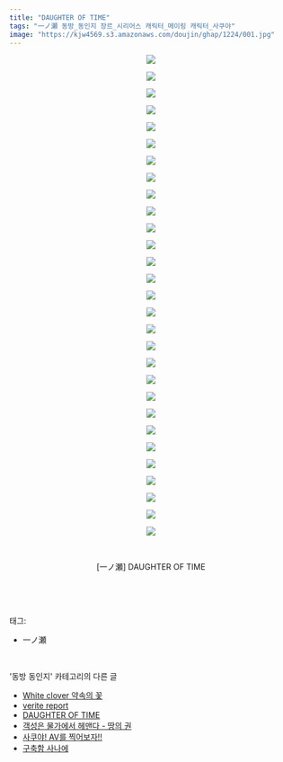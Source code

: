 ```yaml
---
title: "DAUGHTER OF TIME"
tags: "一ノ瀬 동방_동인지 장르_시리어스 캐릭터_메이링 캐릭터_사쿠야"
image: "https://kjw4569.s3.amazonaws.com/doujin/ghap/1224/001.jpg"
---
```

<div class="article">
<p style="text-align: center; clear: none; float: none;"><img src="{{ site.imgserver3 }}/ghap/1224/001.jpg"/></p>
<p style="text-align: center; clear: none; float: none;"><img src="{{ site.imgserver3 }}/ghap/1224/002.jpg"/></p>
<p style="text-align: center; clear: none; float: none;"><img src="{{ site.imgserver3 }}/ghap/1224/003.jpg"/></p>
<p style="text-align: center; clear: none; float: none;"><img src="{{ site.imgserver3 }}/ghap/1224/004.jpg"/></p>
<p style="text-align: center; clear: none; float: none;"><img src="{{ site.imgserver3 }}/ghap/1224/005.jpg"/></p>
<p style="text-align: center; clear: none; float: none;"><img src="{{ site.imgserver3 }}/ghap/1224/006.jpg"/></p>
<p style="text-align: center; clear: none; float: none;"><img src="{{ site.imgserver3 }}/ghap/1224/007.jpg"/></p>
<p style="text-align: center; clear: none; float: none;"><img src="{{ site.imgserver3 }}/ghap/1224/008.jpg"/></p>
<p style="text-align: center; clear: none; float: none;"><img src="{{ site.imgserver3 }}/ghap/1224/009.jpg"/></p>
<p style="text-align: center; clear: none; float: none;"><img src="{{ site.imgserver3 }}/ghap/1224/010.jpg"/></p>
<p style="text-align: center; clear: none; float: none;"><img src="{{ site.imgserver3 }}/ghap/1224/011.jpg"/></p>
<p style="text-align: center; clear: none; float: none;"><img src="{{ site.imgserver3 }}/ghap/1224/012.jpg"/></p>
<p style="text-align: center; clear: none; float: none;"><img src="{{ site.imgserver3 }}/ghap/1224/013.jpg"/></p>
<p style="text-align: center; clear: none; float: none;"><img src="{{ site.imgserver3 }}/ghap/1224/014.jpg"/></p>
<p style="text-align: center; clear: none; float: none;"><img src="{{ site.imgserver3 }}/ghap/1224/015.jpg"/></p>
<p style="text-align: center; clear: none; float: none;"><img src="{{ site.imgserver3 }}/ghap/1224/016.jpg"/></p>
<p style="text-align: center; clear: none; float: none;"><img src="{{ site.imgserver3 }}/ghap/1224/017.jpg"/></p>
<p style="text-align: center; clear: none; float: none;"><img src="{{ site.imgserver3 }}/ghap/1224/018.jpg"/></p>
<p style="text-align: center; clear: none; float: none;"><img src="{{ site.imgserver3 }}/ghap/1224/019.jpg"/></p>
<p style="text-align: center; clear: none; float: none;"><img src="{{ site.imgserver3 }}/ghap/1224/020.jpg"/></p>
<p style="text-align: center; clear: none; float: none;"><img src="{{ site.imgserver3 }}/ghap/1224/021.jpg"/></p>
<p style="text-align: center; clear: none; float: none;"><img src="{{ site.imgserver3 }}/ghap/1224/022.jpg"/></p>
<p style="text-align: center; clear: none; float: none;"><img src="{{ site.imgserver3 }}/ghap/1224/023.jpg"/></p>
<p style="text-align: center; clear: none; float: none;"><img src="{{ site.imgserver3 }}/ghap/1224/024.jpg"/></p>
<p style="text-align: center; clear: none; float: none;"><img src="{{ site.imgserver3 }}/ghap/1224/025.jpg"/></p>
<p style="text-align: center; clear: none; float: none;"><img src="{{ site.imgserver3 }}/ghap/1224/026.jpg"/></p>
<p style="text-align: center; clear: none; float: none;"><img src="{{ site.imgserver3 }}/ghap/1224/027.jpg"/></p>
<p style="text-align: center; clear: none; float: none;"><img src="{{ site.imgserver3 }}/ghap/1224/028.jpg"/></p>
<p style="text-align: center; clear: none; float: none;"><img src="{{ site.imgserver3 }}/ghap/1224/029.jpg"/></p>
<p style="text-align: center; clear: none; float: none;"><br/></p>
<p style="text-align: center; clear: none; float: none;">[一ノ瀬] DAUGHTER OF TIME</p>
<p><br/></p>
</div><br/>
<div class="tagTrail">
<p>태그: </p>
<ul>
<li>一ノ瀬</li>
</ul>
</div><br/>
<div class="another">
<p>'동방 동인지' 카테고리의 다른 글</p>
<ul>
<li><a href="/ghap_1227">White clover 약속의 꽃</a></li>
<li><a href="/ghap_1225">verite report</a></li>
<li><a href="/ghap_1224">DAUGHTER OF TIME</a></li>
<li><a href="/ghap_1222">객성은 물가에서 헤맨다 - 땅의 권</a></li>
<li><a href="/ghap_1221">사쿠야! AV를 찍어보자!!</a></li>
<li><a href="/ghap_1220">구축함 사나에</a></li>
</ul>
</div><br/>
<div class="cb_module cb_fluid">
<div class="cb_wrt cb_profile">
</div><!-- commentList close -->
</div><br/>
